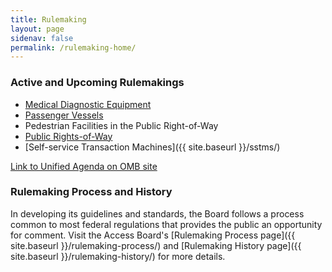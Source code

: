 ```yaml
---
title: Rulemaking
layout: page
sidenav: false
permalink: /rulemaking-home/
---
```


### Active and Upcoming Rulemakings
* [Medical Diagnostic Equipment](https://www.regulations.gov/docket/ATBCB-2022-0002)
* [Passenger Vessels](https://www.access-board.gov/pvag/)
* Pedestrian Facilities in the Public Right-of-Way
* [Public Rights-of-Way](https://www.access-board.gov/prowag/)
* [Self-service Transaction Machines]({{ site.baseurl }}/sstms/)

[Link to Unified Agenda on OMB site](https://www.reginfo.gov/public/do/eAgendaMain?operation=OPERATION_GET_AGENCY_RULE_LIST&currentPub=true&agencyCode=&showStage=active&agencyCd=3014&csrf_token=4477D73C38800DD64CF55ADB1768D8D45A731BE31E15AB2A267391786B5743BB6B29078DCC57BFFFD1D816392F7FE84DBA51)

### Rulemaking Process and History

In developing its guidelines and standards, the Board follows a process common to most federal regulations that provides the public an opportunity for comment. Visit the Access Board's [Rulemaking Process page]({{ site.baseurl }}/rulemaking-process/) and [Rulemaking History page]({{ site.baseurl }}/rulemaking-history/) for more details.
